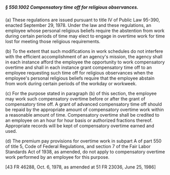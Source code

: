 ##### § 550.1002 Compensatory time off for religious observances. #####

(a) These regulations are issued pursuant to title IV of Public Law 95-390, enacted September 29, 1978. Under the law and these regulations, an employee whose personal religious beliefs require the abstention from work during certain periods of time may elect to engage in overtime work for time lost for meeting those religious requirements.

(b) To the extent that such modifications in work schedules do not interfere with the efficient accomplishment of an agency's mission, the agency shall in each instance afford the employee the opportunity to work compensatory overtime and shall in each instance grant compensatory time off to an employee requesting such time off for religious observances when the employee's personal religious beliefs require that the employee abstain from work during certain periods of the workday or workweek.

(c) For the purpose stated in paragraph (b) of this section, the employee may work such compensatory overtime before or after the grant of compensatory time off. A grant of advanced compensatory time off should be repaid by the appropriate amount of compensatory overtime work within a reasonable amount of time. Compensatory overtime shall be credited to an employee on an hour for hour basis or authorized fractions thereof. Appropriate records will be kept of compensatory overtime earned and used.

(d) The premium pay provisions for overtime work in subpart A of part 550 of title 5, Code of Federal Regulations, and section 7 of the Fair Labor Standards Act of 1938, as amended, do not apply to compensatory overtime work performed by an employee for this purpose.

[43 FR 46288, Oct. 6, 1978, as amended at 51 FR 23036, June 25, 1986]